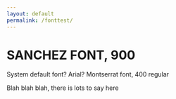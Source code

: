 ```yaml
---
layout: default
permalink: /fonttest/
---
```



# SANCHEZ FONT, 900
System default font? Arial? Montserrat font, 400 regular

Blah blah blah, there is lots to say here
